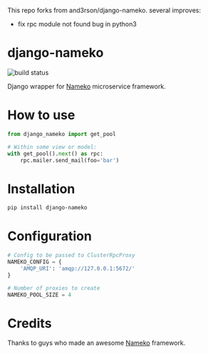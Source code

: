 This repo forks from and3rson/django-nameko.
several improves:

* fix rpc module not found bug in python3

# django-nameko

![build status](https://api.travis-ci.org/and3rson/django-nameko.svg)

Django wrapper for [Nameko] microservice framework.

# How to use

```python
from django_nameko import get_pool           

# Within some view or model:
with get_pool().next() as rpc:
    rpc.mailer.send_mail(foo='bar')
```

# Installation

```sh
pip install django-nameko
```

# Configuration

```python
# Config to be passed to ClusterRpcProxy 
NAMEKO_CONFIG = { 
    'AMQP_URI': 'amqp://127.0.0.1:5672/'
}  

# Number of proxies to create
NAMEKO_POOL_SIZE = 4
```

# Credits
Thanks to guys who made an awesome [Nameko] framework.

[Nameko]: https://github.com/onefinestay/nameko
